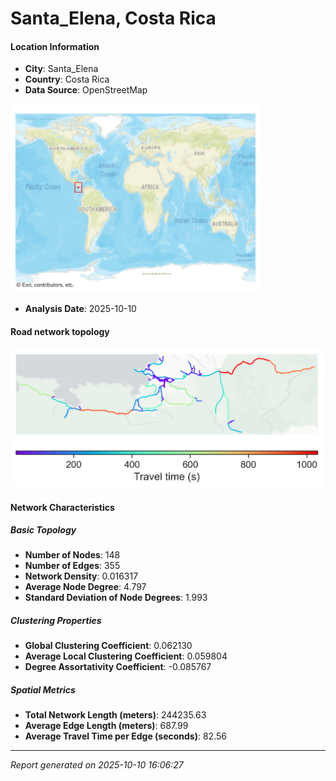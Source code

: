 # Santa_Elena, Costa Rica

#### Location Information

- **City**: Santa_Elena
- **Country**: Costa Rica
- **Data Source**: OpenStreetMap
<img src="Santa_Elena_location.png" alt="Santa_Elena Location Map" width="400" />

- **Analysis Date**: 2025-10-10

#### Road network topology

<img src="Santa_Elena_network_map.png" alt="Santa_Elena Road Network Map" width="500"/>

#### Network Characteristics

##### Basic Topology

- **Number of Nodes**: 148
- **Number of Edges**: 355
- **Network Density**: 0.016317
- **Average Node Degree**: 4.797
- **Standard Deviation of Node Degrees**: 1.993

##### Clustering Properties

- **Global Clustering Coefficient**: 0.062130
- **Average Local Clustering Coefficient**: 0.059804
- **Degree Assortativity Coefficient**: -0.085767

##### Spatial Metrics

- **Total Network Length (meters)**: 244235.63
- **Average Edge Length (meters)**: 687.99
- **Average Travel Time per Edge (seconds)**: 82.56

---
*Report generated on 2025-10-10 16:06:27*
